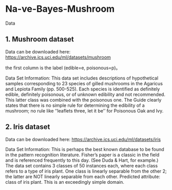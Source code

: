 # Na-ve-Bayes-Mushroom


Data

## 1. Mushroom dataset

Data can be downloaded here:
https://archive.ics.uci.edu/ml/datasets/mushroom  

the first column is the label (edible=e, poisonous=p)。

Data Set Information:
This data set includes descriptions of hypothetical samples corresponding to 23 species of gilled mushrooms in the Agaricus and Lepiota Family (pp. 500-525). Each species is identified as definitely edible, definitely poisonous, or of unknown edibility and not recommended. This latter class was combined with the poisonous one. The Guide clearly states that there is no simple rule for determining the edibility of a mushroom; no rule like ‘‘leaflets three, let it be’’ for Poisonous Oak and Ivy.

## 2. Iris dataset

Data can be downloaded here:
https://archive.ics.uci.edu/ml/datasets/iris  


Data Set Information:
This is perhaps the best known database to be found in the pattern recognition literature. Fisher’s paper is a classic in the field and is referenced frequently to this day. (See Duda & Hart, for example.) The data set contains 3 classes of 50 instances each, where each class refers to a type of iris plant. One class is linearly separable from the other 2; the latter are NOT linearly separable from each other. Predicted attribute: class of iris plant. This is an exceedingly simple domain.
